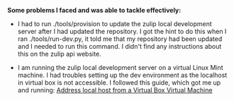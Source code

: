 **Some problems I faced and was able to tackle effectively:**

- I had to run ./tools/provision to update the zulip local development server after I had updated the repository. I got the hint to do this when I ran ./tools/run-dev.py, it told me that my repository had been updated and I needed to run this command. I didn't find any instructions about this on the zulip api website.

- I am running the zulip local development server on a virtual Linux Mint machine. I had troubles setting up the dev environment as the localhost in virtual box is not accessible. I followed this guide, which got me up and running: [Address local host from a Virtual Box Virtual Machine](https://stackoverflow.com/questions/1261975/addressing-localhost-from-a-virtualbox-virtual-machine)